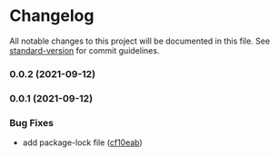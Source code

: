 # Changelog

All notable changes to this project will be documented in this file. See [standard-version](https://github.com/conventional-changelog/standard-version) for commit guidelines.

### 0.0.2 (2021-09-12)

### 0.0.1 (2021-09-12)


### Bug Fixes

* add package-lock file ([cf10eab](https://github.com/ixuz/iotakingdoms/commit/cf10eab2986c4fe16372599908b45114c0d988ec))
